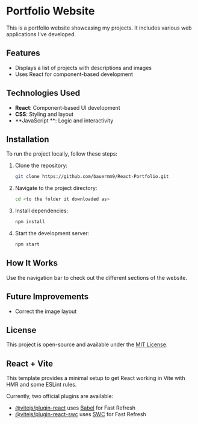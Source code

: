 # Portfolio Website

This is a portfolio website showcasing my projects. It includes various web applications I've developed.

## Features
- Displays a list of projects with descriptions and images
- Uses React for component-based development

## Technologies Used
- **React**: Component-based UI development
- **CSS**: Styling and layout
- **JavaScript **: Logic and interactivity

## Installation
To run the project locally, follow these steps:

1. Clone the repository:
   ```sh
   git clone https://github.com/bauermm9/React-Portfolio.git
   ```

2. Navigate to the project directory:
   ```sh
   cd <to the folder it downloaded as>
   ```

3. Install dependencies:
   ```sh
   npm install
   ```

4. Start the development server:
   ```sh
   npm start
   ```

## How It Works
Use the navigation bar to check out the different sections of the website.

## Future Improvements
- Correct the image layout

## License
This project is open-source and available under the [MIT License](LICENSE).

## React + Vite

This template provides a minimal setup to get React working in Vite with HMR and some ESLint rules.

Currently, two official plugins are available:

- [@vitejs/plugin-react](https://github.com/vitejs/vite-plugin-react/blob/main/packages/plugin-react/README.md) uses [Babel](https://babeljs.io/) for Fast Refresh
- [@vitejs/plugin-react-swc](https://github.com/vitejs/vite-plugin-react-swc) uses [SWC](https://swc.rs/) for Fast Refresh

